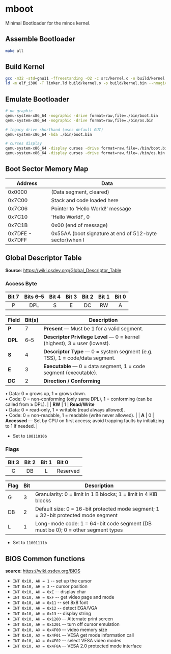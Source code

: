 # mboot

Minimal Bootloader for the minos kernel.

## Assemble Bootloader

```bash
make all
```

## Build Kernel

```bash
gcc -m32 -std=gnu11 -ffreestanding -O2 -c src/kernel.c -o build/kernel.o
ld -m elf_i386 -T linker.ld build/kernel.o -o build/kernel.bin --nmagic
```

## Emulate Bootloader

```bash
# no graphic
qemu-system-x86_64 -nographic -drive format=raw,file=./bin/boot.bin
qemu-system-x86_64 -nographic -drive format=raw,file=./bin/os.bin

# legacy drive shorthand (uses default GUI)
qemu-system-x86_64 -hda ./bin/boot.bin

# curses display
qemu-system-x86_64 -display curses -drive format=raw,file=./bin/boot.bin
qemu-system-x86_64 -display curses -drive format=raw,file=./bin/os.bin
```

## Boot Sector Memory Map

Address      | Data
-------------|-----------
0x0000       | (Data segment, cleared)
0x7C00       | Stack and code loaded here
0x7C06       | Pointer to 'Hello World!' message
0x7C10       | 'Hello World!', 0 
0x7C1B       | 0x00 (end of message)
0x7DFE - 0x7DFF | 0x55AA (boot signature at end of 512-byte sector)when l

## Global Descriptor Table

**Source**: https://wiki.osdev.org/Global_Descriptor_Table

### Access Byte

| Bit 7 | Bits 6–5 | Bit 4 | Bit 3 | Bit 2 | Bit 1 | Bit 0 |
|:-----:|:--------:|:-----:|:-----:|:-----:|:-----:|:-----:|
|   P   |   DPL    |   S   |   E   |   DC  |   RW  |   A   |


| Field | Bit(s) | Description |
|-------|--------|-------------|
| **P** | 7      | **Present** — Must be 1 for a valid segment. |
| **DPL** | 6–5   | **Descriptor Privilege Level** — 0 = kernel (highest), 3 = user (lowest). |
| **S** | 4      | **Descriptor Type** — 0 = system segment (e.g. TSS), 1 = code/data segment. |
| **E** | 3      | **Executable** — 0 = data segment, 1 = code segment (executable). |
| **DC** | 2      | **Direction / Conforming**  
• Data: 0 = grows up, 1 = grows down.  
• Code: 0 = non-conforming (only same DPL), 1 = conforming (can be called from ≥ DPL). |
| **RW** | 1      | **Read/Write**  
• Data: 0 = read-only, 1 = writable (read always allowed).  
• Code: 0 = non-readable, 1 = readable (write never allowed). |
| **A** | 0      | **Accessed** — Set by CPU on first access; avoid trapping faults by initializing to 1 if needed. |

- Set to `10011010b`

### Flags

| Bit 3 | Bit 2 | Bit 1 | Bit 0    |
|:-----:|:-----:|:-----:|:---------|
|   G   |   DB  |   L   | Reserved |

| Flag | Bit | Description                                                                          |
|------|-----|--------------------------------------------------------------------------------------|
| G    | 3   | Granularity: 0 = limit in 1 B blocks; 1 = limit in 4 KiB blocks                     |
| DB   | 2   | Default size: 0 = 16-bit protected mode segment; 1 = 32-bit protected mode segment  |
| L    | 1   | Long-mode code: 1 = 64-bit code segment (DB must be 0); 0 = other segment types      |

- Set to `11001111b`

## BIOS Common functions
**source**: https://wiki.osdev.org/BIOS

* `INT 0x10, AH = 1` -- set up the cursor
* `INT 0x10, AH = 3` -- cursor position
* `INT 0x10, AH = 0xE` -- display char
* `INT 0x10, AH = 0xF` -- get video page and mode
* `INT 0x10, AH = 0x11` -- set 8x8 font
* `INT 0x10, AH = 0x12` -- detect EGA/VGA
* `INT 0x10, AH = 0x13` -- display string
* `INT 0x10, AH = 0x1200` -- Alternate print screen
* `INT 0x10, AH = 0x1201` -- turn off cursor emulation
* `INT 0x10, AX = 0x4F00` -- video memory size
* `INT 0x10, AX = 0x4F01` -- VESA get mode information call
* `INT 0x10, AX = 0x4F02` -- select VESA video modes
* `INT 0x10, AX = 0x4F0A` -- VESA 2.0 protected mode interface